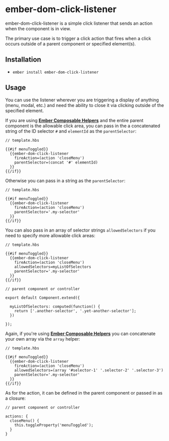 # ember-dom-click-listener

ember-dom-click-listener is a simple click listener that sends an action when the component is in view.

The primary use case is to trigger a click action that fires when a click occurs outside of a parent component or specified element(s).

## Installation

* `ember install ember-dom-click-listener`

## Usage

You can use the listener wherever you are triggering a display of anything (menu, modal, etc.) and need the ability to close it via clicking outside of the specified element.

If you are using **[Ember Composable Helpers](https://github.com/DockYard/ember-composable-helpers)** and the entire parent component is the allowable click area, you can pass in the a concatenated string of the ID selector `#` and `elementId` as the `parentSelector`:

```
// template.hbs

{{#if menuToggled}}
  {{ember-dom-click-listener
    fireAction=(action 'closeMenu')
    parentSelector=(concat '#' elementId)
  }}
{{/if}}
```

Otherwise you can pass in a string as the `parentSelector`:

```
// template.hbs

{{#if menuToggled}}
  {{ember-dom-click-listener
    fireAction=(action 'closeMenu')
    parentSelector='.my-selector'
  }}
{{/if}}
```

You can also pass in an array of selector strings `allowedSelectors` if you need to specify more allowable click areas:

```
// template.hbs

{{#if menuToggled}}
  {{ember-dom-click-listener
    fireAction=(action 'closeMenu')
    allowedSelectors=myListOfSelectors
    parentSelector='.my-selector'
  }}
{{/if}}

// parent component or controller

export default Component.extend({

  myListOfSelectors: computed(function() {
    return ['.another-selector', '.yet-another-selector'];
  })

});
```

Again, if you're using **[Ember Composable Helpers](https://github.com/DockYard/ember-composable-helpers)** you can concatenate your own array via the `array` helper:

```
// template.hbs

{{#if menuToggled}}
  {{ember-dom-click-listener
    fireAction=(action 'closeMenu')
    allowedSelectors=(array '#selector-1' '.selector-2' '.selector-3')
    parentSelector='.my-selector'
  }}
{{/if}}
```

As for the action, it can be defined in the parent component or passed in as a closure:

```
// parent component or controller

actions: {
  closeMenu() {
    this.toggleProperty('menuToggled');
  }
}

```

